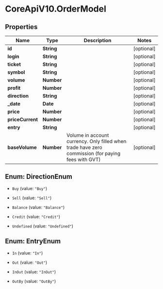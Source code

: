 # CoreApiV10.OrderModel

## Properties
Name | Type | Description | Notes
------------ | ------------- | ------------- | -------------
**id** | **String** |  | [optional] 
**login** | **String** |  | [optional] 
**ticket** | **String** |  | [optional] 
**symbol** | **String** |  | [optional] 
**volume** | **Number** |  | [optional] 
**profit** | **Number** |  | [optional] 
**direction** | **String** |  | [optional] 
**_date** | **Date** |  | [optional] 
**price** | **Number** |  | [optional] 
**priceCurrent** | **Number** |  | [optional] 
**entry** | **String** |  | [optional] 
**baseVolume** | **Number** | Volume in account currency. Only filled when trade have zero commission (for paying fees with GVT) | [optional] 


<a name="DirectionEnum"></a>
## Enum: DirectionEnum


* `Buy` (value: `"Buy"`)

* `Sell` (value: `"Sell"`)

* `Balance` (value: `"Balance"`)

* `Credit` (value: `"Credit"`)

* `Undefined` (value: `"Undefined"`)




<a name="EntryEnum"></a>
## Enum: EntryEnum


* `In` (value: `"In"`)

* `Out` (value: `"Out"`)

* `InOut` (value: `"InOut"`)

* `OutBy` (value: `"OutBy"`)




